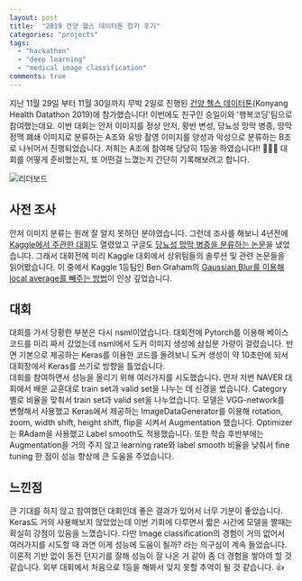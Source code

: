 ```yaml
---
layout: post
title:  "2019 건양 헬스 데이터톤 참가 후기"
categories: "projects"
tags:
  - "hackathon"
  - "deep learning"
  - "medical image classification"
comments: true
---
```


지난 11월 29일 부터 11월 30일까지 무박 2일로 진행된 [건양 헬스 데이터톤](https://github.com/khd2019/khd2019)(Konyang Health Datathon 2019)에 참가했습니다! 이번에도 친구인 승일이와 '행복코딩'팀으로 참여했는데요. 이번 대회는 안저 이미지를 정상 안저, 황반 변성, 당뇨성 망막 병증, 망막 정맥 폐쇄 이미지로 분류하는 A조와 유방 촬영 이미지를 양성과 악성으로 분류하는 B조로 나뉘어서 진행되었습니다. 저희는 A조에 참여해 당당히 1등을 하였습니다!! :clap::clap::clap: 대회를 어떻게 준비했는지, 또 어떤걸 느꼈는지 간단히 기록해보려고 합니다.

![리더보드](https://www.dropbox.com/s/jvg9rfs336liz4z/leaderboard.png?raw=1)

## 사전 조사
안저 이미지 분류는 원래 잘 알지 못하던 분야였습니다. 그런데 조사를 해보니 4년전에 [Kaggle에서 주관한 대회](https://www.kaggle.com/c/diabetic-retinopathy-detection)도 열렸었고 구글도 [당뇨성 망막 병증을 분류하는 논문](https://static.googleusercontent.com/media/research.google.com/ko//pubs/archive/45732.pdf)을 냈었습니다. 그래서 대회전에 미리 Kaggle 대회에서 상위팀들의 솔루션 및 관련 논문들을 읽어봤습니다. 이 중에서 Kaggle 1등팀인 Ben Graham의 [Gaussian Blur를 이용해 local average를 빼주는 방법](http://blog.kaggle.com/2015/09/09/diabetic-retinopathy-winners-interview-1st-place-ben-graham/)이 인상 깊었습니다. 

## 대회
대회를 가서 당황한 부분은 다시 nsml이였습니다. 대회전에 Pytorch를 이용해 베이스 코드를 미리 짜서 갔었는데 nsml에서 도커 이미지 생성에 삼십분 가량이 걸렸습니다. 반면 기본으로 제공하는 Keras를 이용한 코드를 돌려보니 도커 생성이 약 10초만에 되서 대회장에서 Keras를 쓰기로 방향을 틀었습니다.  
대회를 참여하면서 성능을 올리기 위해 여러가지를 시도했습니다. 먼저 저번 NAVER 대회에서 배운 교훈대로 train set과 valid set을 나누는 데 신경을 썼습니다. Category 별로 비율을 맞춰서 train set과 valid set을 나누었습니다. 모델은 VGG-network를 변형해서 사용했고 Keras에서 제공하는 ImageDataGenerator를 이용해 rotation, zoom, width shift, height shift, flip을 시켜서 Augmentation 했습니다. Optimizer는 RAdam을 사용했고 Label smooth도 적용했습니다. 또한 학습 후반부에는 Augmentation을 거의 주지 않고 learning rate와 label smooth 비율을 낮춰서 fine tuning 한 점이 성능 향상에 큰 도움을 주었습니다.

## 느낀점
큰 기대를 하지 않고 참여했던 대회인데 좋은 결과가 있어서 너무 기분이 좋았습니다. Keras도 거의 사용해보지 않았었는데 이번 기회에 다루면서 짧은 시간에 모델을 짤때는 확실히 강점이 있음을 느꼈습니다. 다만 Image classification의 경험이 거의 없어서 여러가지를 시도할 때 과연 이게 성능에 도움이 될까? 라는 의구심이 계속 들었습니다. 이론적 기반 없이 동전 던지기를 잘해 성능이 잘 나온 거 같아 좀 더 경험을 쌓아야 할 것 같습니다. 외부 대회에서 처음으로 1등을 해봐서 잊지 못할 추억이 될 것 같습니다. :+1:
